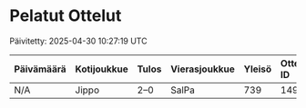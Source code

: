 # Pelatut Ottelut

Päivitetty: 2025-04-30 10:27:19 UTC

| Päivämäärä | Kotijoukkue | Tulos | Vierasjoukkue | Yleisö | Ottelu ID |
|:-----------|:------------|:------|:--------------|:-------|:----------|
| N/A | Jippo | 2–0 | SalPa | 739 | 149414 |
